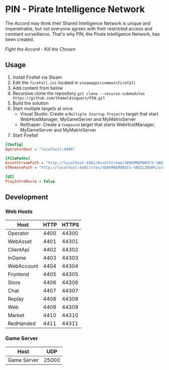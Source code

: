 # PIN - Pirate Intelligence Network

The Accord may think their Shared Intelligence Network is unique and impenetrable,
but not everyone agrees with their restricted access and constant surveillance.
That's why PIN, the Pirate Intelligence Network, has been created.

*Fight the Accord - Kill the Chosen*

## Usage

1. Install Firefall via Steam
2. Edit the `firefall.ini` located in `steamapps\common\Firefall`
3. Add content from below
4. Recursive clone the repository `git clone --recurse-submodules https://github.com/themeldingwars/PIN.git`
5. Build the solution
6. Start multiple targets at once
    - Visual Studio: Create a `Multiple Startup Projects` target that start WebHostManager, MyGameServer and MyMatrixServer
    - ReShaper: Create a `Compound` target that starts WebHostManager, MyGameServer and MyMatrixServer
7. Start Firefall

```ini
[Config]
OperatorHost = "localhost:4400"

[FilePaths]
AssetStreamPath = "http://localhost:4401/AssetStream/%ENVMNEMONIC%-%BUILDNUM%/"
VTRemotePath = "http://localhost:4401/vtex/%ENVMNEMONIC%-%BUILDNUM%/static.vtex"

[UI]
PlayIntroMovie = false
```

## Development

### Web Hosts

| Host       | HTTP | HTTPS |
|------------|------|-------|
| Operator   | 4400 | 44300 |
| WebAsset   | 4401 | 44301 |
| ClientApi  | 4402 | 44302 |
| InGame     | 4403 | 44303 |
| WebAccount | 4404 | 44304 |
| Frontend   | 4405 | 44305 |
| Store      | 4406 | 44306 |
| Chat       | 4407 | 44307 |
| Replay     | 4408 | 44308 |
| Web        | 4409 | 44309 |
| Market     | 4410 | 44310 |
| RedHanded  | 4411 | 44311 |

### Game Server

| Host        | UDP   |
|-------------|-------|
| Game Server | 25000 |